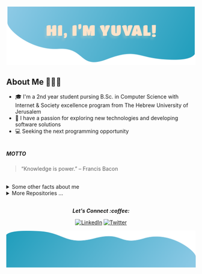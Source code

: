 ![](top.svg)

## About Me 👩🏻‍💻
- 🎓 I'm a 2nd year student pursing B.Sc. in Computer Science with Internet & Society excellence program from The Hebrew University of Jerusalem
- 🤩 I have a passion for exploring new technologies and developing software solutions
- 💻 Seeking the next programming opportunity
<br><br>

##### MOTTO

> “Knowledge is power.” – Francis Bacon

<br>

<details>
  <summary>Some other facts about me</summary>
	
  ## Tech Stack 🛠
  #### Languages & Tools
	
  <p align="left">
    <img src='https://github.com/MarikIshtar007/MarikIshtar007/blob/master/images/c-original.svg' width='30' />
    <img src='https://github.com/MarikIshtar007/MarikIshtar007/blob/master/images/cpp.svg' width='30' />
    <img src='https://github.com/MarikIshtar007/MarikIshtar007/blob/master/images/html.svg' width='30' />
    <img src='https://github.com/MarikIshtar007/MarikIshtar007/blob/master/images/css.svg' width='30' />
    <img src='https://github.com/MarikIshtar007/MarikIshtar007/blob/master/images/js.svg' width='30' />
    <img src='https://github.com/MarikIshtar007/MarikIshtar007/blob/master/images/java.svg' width='30' />
    <img src='https://github.com/MarikIshtar007/MarikIshtar007/blob/master/images/python2.png' width='30' />
    <img src="https://cdn.jsdelivr.net/gh/devicons/devicon@latest/icons/react/react-original.svg" width="30px" />
    <img src="https://raw.githubusercontent.com/github/explore/80688e429a7d4ef2fca1e82350fe8e3517d3494d/topics/firebase/firebase.png" width="30px" />
    <img src="https://raw.githubusercontent.com/github/explore/80688e429a7d4ef2fca1e82350fe8e3517d3494d/topics/bootstrap/bootstrap.png" width="30px" />
    <img src='https://github.com/devicons/devicon/blob/v2.12.0/icons/figma/figma-original.svg' width='30' />
  </p>

  #### IDEs
  <p align="left">
    <img src='https://github.com/MarikIshtar007/MarikIshtar007/blob/master/images/pycharm.svg' width='30' />
    <img src="https://github.com/devicons/devicon/blob/v2.12.0/icons/intellij/intellij-original.svg" width="30" />
    <img src="https://github.com/devicons/devicon/blob/v2.12.0/icons/vscode/vscode-original.svg" width="30" />
    <img src="https://github.com/devicons/devicon/blob/v2.12.0/icons/jupyter/jupyter-original.svg" width="30" />
  </p>

  ## GitHub Stats ⚡	
  ![My github stats](https://github-readme-stats.vercel.app/api?username=Yuval-Toledano&show_icons=true&title_color=219EBC&icon_color=219EBC&hide_border=true&count_private=true)
  <img width="42%" src="https://github-readme-stats.vercel.app/api/top-langs/?username=Yuval-Toledano&layout=compact&langs_count=8&title_color=219EBC&hide_border=true"/>
</details>

<details>
<summary>More Repositories ...</summary>
  <br>
  <a href="https://github.com/kktjs/kkt">
     <img alt="habite" src="https://github-readme-stats.vercel.app/api/pin/?username=Yuval-Toledano&repo=Habite&show_owner=true" />
  </a>
</details>

##

<p align="center">
   <b><i>Let's Connect :coffee:</i></b>
</p>
<p align="center">
   <a href="www.linkedin.com/in/yuval-toledano-9809581b1"><img src="https://img.icons8.com/bubbles/50/000000/linkedin.png" alt="LinkedIn"/></a>
   <a href=""mailto:yuvalt444@gmail.com""><img src="https://img.icons8.com/bubbles/50/000000/gmail.png" alt="Twitter"/></a>
</p>

![](bottom.svg)

<!--
**Yuval-Toledano/Yuval-Toledano** is a ✨ _special_ ✨ repository because its `README.md` (this file) appears on your GitHub profile.

Here are some ideas to get you started:

- 🔭 I’m currently working on ...
- 🌱 I’m currently learning ...
- 👯 I’m looking to collaborate on ...
- 🤔 I’m looking for help with ...
- 💬 Ask me about ...
- 📫 How to reach me: ...
- 😄 Pronouns: ...
- ⚡ Fun fact: ...
-->
